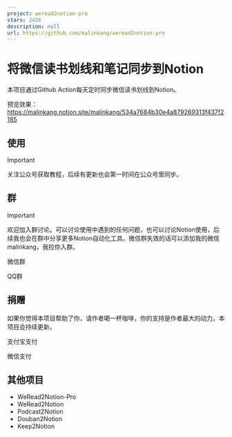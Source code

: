 ```yaml
---
project: weread2notion-pro
stars: 2426
description: null
url: https://github.com/malinkang/weread2notion-pro
---
```


将微信读书划线和笔记同步到Notion
===================

本项目通过Github Action每天定时同步微信读书划线到Notion。

预览效果：https://malinkang.notion.site/malinkang/534a7684b30e4a879269313f437f2185

使用
--

Important

关注公众号获取教程，后续有更新也会第一时间在公众号里同步。

群
-

Important

欢迎加入群讨论。可以讨论使用中遇到的任何问题，也可以讨论Notion使用，后续我也会在群中分享更多Notion自动化工具。微信群失效的话可以添加我的微信malinkang，我拉你入群。

微信群

QQ群

捐赠
--

如果你觉得本项目帮助了你，请作者喝一杯咖啡，你的支持是作者最大的动力。本项目会持续更新。

支付宝支付

微信支付

其他项目
----

-   WeRead2Notion-Pro
-   WeRead2Notion
-   Podcast2Notion
-   Douban2Notion
-   Keep2Notion
